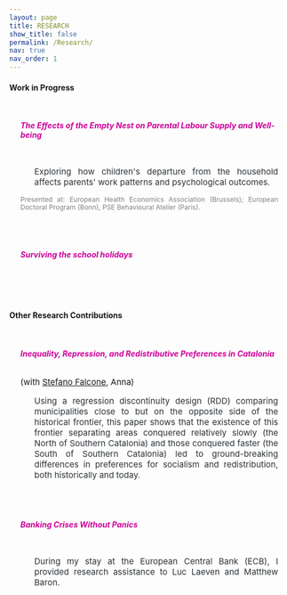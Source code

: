 ```yaml
---
layout: page
title: RESEARCH
show_title: false
permalink: /Research/
nav: true
nav_order: 1
---
```



<style>
  .container .jumbotron {
    padding-top: 12px; 
    padding-bottom: 8px; 
    padding-left: 20px; 
    padding-right: 20px; 
    display: flex; /* Enable flexbox layout */
    flex-direction: row; /* Default for larger screens, image next to text */
  }

  .jumbotron.no-image {
    display: block; /* Use block display for jumbotrons without images */
  }

  .jumbotron img {
    flex: 0 0 20%; /* Adjust the size of the image as needed */
    max-width: 30%; /* Make the image responsive to its container */
    height: auto; /* Maintain aspect ratio */
    margin-top: auto; /* Center vertically */
    margin-bottom: auto; /* Center vertically */
    margin-right: 15px; /* Space between the image and text */
  }

  .text-container {
    flex: 1;
    max-width: 80%; /* Adjust to ensure text fits next to the image */
  }

  @media (max-width: 768px) {
    .container .jumbotron {
        flex-direction: column; /* Stack the image and text vertically */
    }
    
    .jumbotron img {
        max-width: 100%; /* Image takes full width in mobile view */
        margin-right: 0; /* Remove right margin */
        margin-bottom: 15px; /* Add space between image and text */
    }
    
    .text-container {
        max-width: 100%; /* Ensure text takes full width */
    }
  }

  .btn-ssrn {
    display: inline-block;
    padding: 5px 5px; /* Adjust padding as needed */
    background-color: #e5e5e5; /* Same as background color */
    color: #1C1C1D; /* Button text color */
    text-decoration: none;
    border: 0px solid #8e7bd0; /* Button border color */
    border-radius: 10px; /* Make borders round */
    font-size: 11px;
    margin-left: 10px; /* Adjust margin as needed */
  }

  .btn-ssrn:hover {
    background-color: #CF8852; /* Hover background color */
    color: #1C1C1D;
  }

  .paper-title {
    display: inline-block;
    font-weight: bold;
  }

  .paper-title a {
    color: #CC0099 ; /* Match the default link color */
    text-decoration: none;
    font-weight: bold;
  }

  .abstract {
    text-align: justify;
    font-size: 15px;
    margin-left: 25px;
    color: #2c3237;
  }

  .presentation-info {
    text-align: justify;
    font-size: 12px;
    color: #828282;
    line-height: 1.2em;
  }
</style>



<!-------------------
Work in Progress 
--------------------->
<h4 style="margin-bottom: 20px;">Work in Progress</h4>

<div class="container">
<div class="jumbotron no-image">
  <h6 class="paper-title"><a target="_blank" href="">The Effects of the Empty Nest on Parental Labour Supply and Well-being </a></h6>

  <p class="abstract">
    Exploring how children's departure from the household affects parents' work patterns and psychological outcomes.
  </p>

  <p class="presentation-info">
  Presented at: European Health Economics Association (Brussels); European Doctoral Program (Bonn), PSE Behavioural Atelier (Paris).
  </p> 
</div>
</div>

<br>


<div class="container">
<div class="jumbotron no-image">
  <h6 class="paper-title"><a target="_blank" href=""> Surviving the school holidays </a></h6>

  <p class="abstract">
    
  </p>

  <p class="presentation-info">
 
  </p> 
</div>
</div>

<br>


<!-------------------
Others
--------------------->

<h4 style="margin-bottom: 20px;">Other Research Contributions</h4>



<div class="container">
  <div class="jumbotron no-image">
    <h6 class="paper-title">
      <a target="_blank" href="">
        Inequality, Repression, and Redistributive Preferences in Catalonia
      </a>
    </h6> 
    <span style="font-size: 15px;">
      (with 
      <a target="_blank" href="https://sites.google.com/view/stefanofalcone">Stefano Falcone</a>, 
      Anna)
    </span>
    <p class="abstract">
      Using a regression discontinuity design (RDD) comparing municipalities close to but on the opposite side of the historical frontier, this paper shows that the existence of this frontier separating areas conquered relatively slowly (the North of Southern Catalonia) and those conquered faster (the South of Southern Catalonia) led to ground-breaking differences in preferences for socialism and redistribution, both historically and today. 
    </p>
  </div>
</div>


<br>

<div class="container">
<div class="jumbotron no-image">
  <h6 class="paper-title"><a target="_blank" href="https://papers.ssrn.com/sol3/papers.cfm?abstract_id=3762043">Banking Crises Without Panics </a></h6>

  <p class="abstract">
    During my stay at the European Central Bank (ECB), I provided research assistance to Luc Laeven and Matthew Baron.
  </p>



<br>




